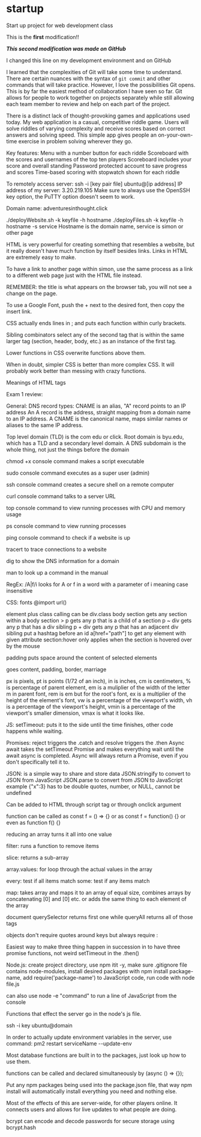 # startup
Start up project for web development class

This is the **first** modification!!

***This second modification was made on GitHub***

I changed this line on my development environment and on GitHub

I learned that the complexities of Git will take some time to understand. There are certain nuances with the syntax of `git commit` and other commands that will take practice. However, I love the possibilities Git opens. This is by far the easiest method of collaboration I have seen so far. Git allows for people to work together on projects separately while still allowing each team member to review and help on each part of the project.

There is a distinct lack of thought-provoking games and applications used today. My web application is a casual, competitive riddle game. Users will solve riddles of varying complexity and receive scores based on correct answers and solving speed. This simple app gives people an on-your-own-time exercise in problem solving wherever they go.

Key features:
Menu with a number button for each riddle
Scoreboard with the scores and usernames of the top ten players
Scoreboard includes your score and overall standing
Password protected account to save progress and scores
Time-based scoring with stopwatch shown for each riddle

To remotely access server: ssh -i [key pair file] ubuntu@[ip address]
IP address of my server: 3.20.219.105
Make sure to always use the OpenSSH key option, the PuTTY option doesn't seem to work.

Domain name: adventuresinthought.click

./deployWebsite.sh -k keyfile -h hostname
./deployFiles.sh -k keyfile -h hostname -s service
Hostname is the domain name, service is simon or other page

HTML is very powerful for creating something that resembles a website, but it really doesn't have much function by itself besides links. Links in HTML are extremely easy to make.

To have a link to another page within simon, use the same process as a link to a different web page just with the HTML file instead.

REMEMBER: the title is what appears on the browser tab, you will not see a change on the page.

To use a Google Font, push the + next to the desired font, then copy the insert link.

CSS actually ends lines in ; and puts each function within curly brackets.

Sibling combinators select any of the second tag that is within the same larger tag (section, header, body, etc.) as an instance of the first tag.

Lower functions in CSS overwrite functions above them.

When in doubt, simpler CSS is better than more complex CSS. It will probably work better than messing with crazy functions.

Meanings of HTML tags

Exam 1 review:

General:
DNS record types: CNAME is an alias, "A" record points to an IP address
An A record is the address, straight mapping from a domain name to an IP address.
A CNAME is the canonical name, maps similar names or aliases to the same IP address.

Top level domain (TLD) is the com edu or click.
Root domain is byu.edu, which has a TLD and a secondary level domain.
A DNS subdomain is the whole thing, not just the things before the domain

chmod +x console command makes a script executable

sudo console command executes as a super user (admin)

ssh console command creates a secure shell on a remote computer

curl console command talks to a server URL

top console command to view running processes with CPU and memory usage

ps console command to view running processes

ping console command to check if a website is up

tracert to trace connections to a website

dig to show the DNS information for a domain

man to look up a command in the manual

RegEx: /A|f/i looks for A or f in a word with a parameter of i meaning case insensitive

CSS:
fonts @import url()

element plus class calling can be div.class
body section gets any section within a body
section > p gets any p that is a child of a section
p ~ div gets any p that has a div sibling
p + div gets any p that has an adjacent div sibling
put a hashtag before an id
a[href="path"] to get any element with given attribute
section:hover only applies when the section is hovered over by the mouse

padding puts space around the content of selected elements

goes content, padding, border, marriage

px is pixels, pt is points (1/72 of an inch), in is inches, cm is centimeters, % is percentage of parent element, em is a muliplier of the width of the letter m in parent font, rem is em but for the root's font, ex is a multiplier of the height of the element's font, vw is a percentage of the viewport's width, vh is a percentage of the viewport's height, vmin is a percentage of the viewport's smaller dimension, vmax is what it looks like.

JS:
setTimeout: puts it to the side until the time finishes, other code happens while waiting.

Promises: reject triggers the .catch and resolve triggers the .then
Async await takes the setTimeout Promise and makes everything wait until the await async is completed.
Async will always return a Promise, even if you don't specifically tell it to.

JSON: is a simple way to share and store data
JSON.stringify to convert to JSON from JavaScript
JSON.parse to convert from JSON to JavaScript
example {"x":3}
has to be double quotes, number, or NULL, cannot be undefined

Can be added to HTML through script tag or through onclick argument

function can be called as const f = () => {} or as const f = function() {} or even as function f() {}

reducing an array turns it all into one value

filter: runs a function to remove items

slice: returns a sub-array

array.values: for loop through the actual values in the array

every: test if all items match
some: test if any items match

map: takes array and maps it to an array of equal size, combines arrays by concatenating [0] and [0] etc. or adds the same thing to each element of the array

document querySelector returns first one while queryAll returns all of those tags

objects don't require quotes around keys but always require :

Easiest way to make three thing happen in succession in to have three promise functions, not weird setTimeout in the .then()

Node.js: 
create project directory, use npm itit -y, make sure .gitignore file contains node-modules, install desired packages with npm install package-name, add require('package-name') to JavaScript code, run code with node file.js

can also use node -e "command" to run a line of JavaScript from the console

Functions that effect the server go in the node's js file.

ssh -i key ubuntu@domain

In order to actually update environment variables in the server, use command: pm2 restart serviceName --update-env

Most database functions are built in to the packages, just look up how to use them.

functions can be called and declared simultaneously by (async () => {});

Put any npm packages being used into the package.json file, that way npm install will automatically install everything you need and nothing else.

Most of the effects of this are server-wide, for other players online. It connects users and allows for live updates to what people are doing.

bcrypt can encode and decode passwords for secure storage using bcrypt.hash
